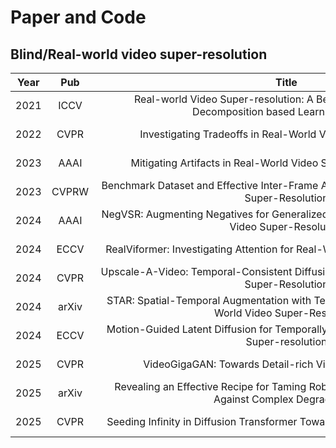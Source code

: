 # Paper and Code


## Blind/Real-world video super-resolution

|Year<div style="width:20px">|Pub<div style="width:60px">|Title<div style="width:600px">|Links<div style="width:100px">|Arch<div style="width:40px">|Abbreviation<div style="width:40px">
|:---:|:----:|:----:|:----:|:----:|:----:|
|2021|ICCV|Real-world Video Super-resolution: A Benchmark Dataset and A Decomposition based Learning Scheme|[[paper](https://openaccess.thecvf.com/content/ICCV2021/papers/Yang_Real-World_Video_Super-Resolution_A_Benchmark_Dataset_and_a_Decomposition_Based_ICCV_2021_paper.pdf)\]\[[code](https://github.com/IanYeung/RealVSR)]|CNN|RealVSR|
|2022|CVPR|Investigating Tradeoffs in Real-World Video Super-Resolution|[[paper](https://arxiv.org/pdf/2111.12704)\]\[[code](https://github.com/ckkelvinchan/RealBasicVSR)]|CNN|RealBasicVSR|
|2023|AAAI|Mitigating Artifacts in Real-World Video Super-Resolution Models|[[paper](https://arxiv.org/abs/2212.07339)\]\[~~[code](https://github.com/TencentARC/FastRealVSR)]~~|CNN|FastRealVSR|
|2023|CVPRW|Benchmark Dataset and Effective Inter-Frame Alignment for Real-World Video Super-Resolution|[[paper](https://openaccess.thecvf.com/content/CVPR2023W/NTIRE/papers/Wang_Benchmark_Dataset_and_Effective_Inter-Frame_Alignment_for_Real-World_Video_Super-Resolution_CVPRW_2023_paper.pdf)\]\[[code](https://github.com/HITRainer/EAVSR)]|CNN|EAVSR|
|2024|AAAI |NegVSR: Augmenting Negatives for Generalized Noise Modeling in Real-world Video Super-Resolution|[[paper](https://arxiv.org/abs/2305.14669)\]\[[code](https://github.com/HITRainer/EAVSR)]|CNN|NegVSR |
|2024|ECCV |RealViformer: Investigating Attention for Real-World Video Super-Resolution|[[paper](https://arxiv.org/abs/2407.13987)\]\[[code](https://github.com/Yuehan717/RealViformer)]|Transformer|RealViformer |
|2024|CVPR  |Upscale-A-Video: Temporal-Consistent Diffusion Model for Real-World Video Super-Resolution|[[paper](https://arxiv.org/abs/2312.06640)\]\[[code](https://github.com/sczhou/Upscale-A-Video)]|Diffusion |UAV|
|2024|arXiv  |STAR: Spatial-Temporal Augmentation with Text-to-Video Models for Real-World Video Super-Resolution|[[paper](https://arxiv.org/abs/2501.02976)\]\[[code](https://github.com/NJU-PCALab/STAR)]|Diffusion |STAR|
|2024|ECCV  |Motion-Guided Latent Diffusion for Temporally Consistent Real-world Video Super-resolution|[[paper](https://arxiv.org/abs/2312.00853)\]\[[code](https://github.com/IanYeung/MGLD-VSR)]|Diffusion |MGLD-VSR|
|2025|CVPR  |VideoGigaGAN: Towards Detail-rich Video Super-Resolution|[[paper](https://arxiv.org/pdf/2404.12388)\]\[~~[code](https://videogigagan.github.io/)~~]|GAN |VideoGigaGAN|
|2025|arXiv  |Revealing an Effective Recipe for Taming Robust Video Super-Resolution Against Complex Degradations|[[paper](https://arxiv.org/pdf/2501.10110)\]\[code]|Diffusion |DiffVSR|
|2025|CVPR  |Seeding Infinity in Diffusion Transformer Towards Generic Video Restoration|[[paper](https://arxiv.org/abs/2501.01320)\]\[~~[code](https://github.com/IceClear/SeedVR)~~]|Diffusion |SeedVR|







